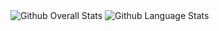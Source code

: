 <img src="https://github-readme-stats.vercel.app/api?username=sanjaypun-jsx&show_icons=true&theme=vision-friendly-dark&count_private=true" alt="Github Overall Stats">
<img src="https://github-readme-stats.vercel.app/api/top-langs/?username=sanjaypun-jsx&layout=compact&theme=vision-friendly-dark" alt="Github Language Stats">
